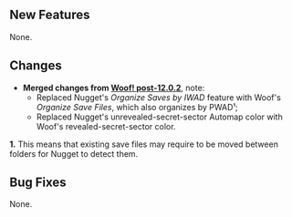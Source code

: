 ## New Features

None.

## Changes

- **Merged changes from [Woof! post-12.0.2](link)**, note:
  - Replaced Nugget's _Organize Saves by IWAD_ feature with Woof's _Organize Save Files_, which also organizes by PWAD¹;
  - Replaced Nugget's unrevealed-secret-sector Automap color with Woof's revealed-secret-sector color.

**1\.** This means that existing save files may require to be moved between folders for Nugget to detect them.

## Bug Fixes

None.
